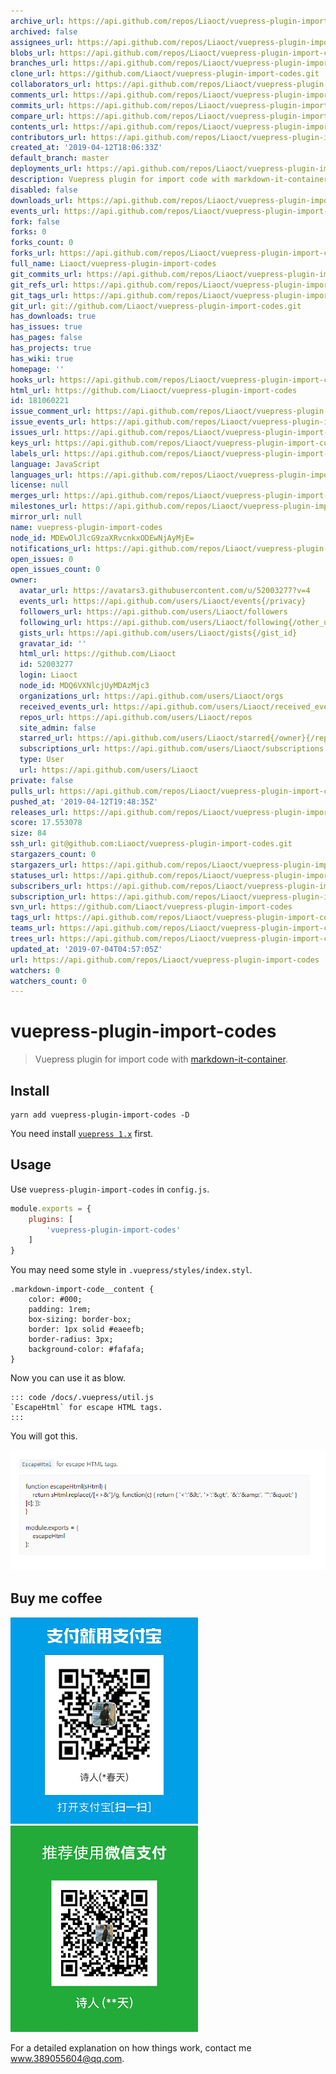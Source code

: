 ```yaml
---
archive_url: https://api.github.com/repos/Liaoct/vuepress-plugin-import-codes/{archive_format}{/ref}
archived: false
assignees_url: https://api.github.com/repos/Liaoct/vuepress-plugin-import-codes/assignees{/user}
blobs_url: https://api.github.com/repos/Liaoct/vuepress-plugin-import-codes/git/blobs{/sha}
branches_url: https://api.github.com/repos/Liaoct/vuepress-plugin-import-codes/branches{/branch}
clone_url: https://github.com/Liaoct/vuepress-plugin-import-codes.git
collaborators_url: https://api.github.com/repos/Liaoct/vuepress-plugin-import-codes/collaborators{/collaborator}
comments_url: https://api.github.com/repos/Liaoct/vuepress-plugin-import-codes/comments{/number}
commits_url: https://api.github.com/repos/Liaoct/vuepress-plugin-import-codes/commits{/sha}
compare_url: https://api.github.com/repos/Liaoct/vuepress-plugin-import-codes/compare/{base}...{head}
contents_url: https://api.github.com/repos/Liaoct/vuepress-plugin-import-codes/contents/{+path}
contributors_url: https://api.github.com/repos/Liaoct/vuepress-plugin-import-codes/contributors
created_at: '2019-04-12T18:06:33Z'
default_branch: master
deployments_url: https://api.github.com/repos/Liaoct/vuepress-plugin-import-codes/deployments
description: Vuepress plugin for import code with markdown-it-container.
disabled: false
downloads_url: https://api.github.com/repos/Liaoct/vuepress-plugin-import-codes/downloads
events_url: https://api.github.com/repos/Liaoct/vuepress-plugin-import-codes/events
fork: false
forks: 0
forks_count: 0
forks_url: https://api.github.com/repos/Liaoct/vuepress-plugin-import-codes/forks
full_name: Liaoct/vuepress-plugin-import-codes
git_commits_url: https://api.github.com/repos/Liaoct/vuepress-plugin-import-codes/git/commits{/sha}
git_refs_url: https://api.github.com/repos/Liaoct/vuepress-plugin-import-codes/git/refs{/sha}
git_tags_url: https://api.github.com/repos/Liaoct/vuepress-plugin-import-codes/git/tags{/sha}
git_url: git://github.com/Liaoct/vuepress-plugin-import-codes.git
has_downloads: true
has_issues: true
has_pages: false
has_projects: true
has_wiki: true
homepage: ''
hooks_url: https://api.github.com/repos/Liaoct/vuepress-plugin-import-codes/hooks
html_url: https://github.com/Liaoct/vuepress-plugin-import-codes
id: 181060221
issue_comment_url: https://api.github.com/repos/Liaoct/vuepress-plugin-import-codes/issues/comments{/number}
issue_events_url: https://api.github.com/repos/Liaoct/vuepress-plugin-import-codes/issues/events{/number}
issues_url: https://api.github.com/repos/Liaoct/vuepress-plugin-import-codes/issues{/number}
keys_url: https://api.github.com/repos/Liaoct/vuepress-plugin-import-codes/keys{/key_id}
labels_url: https://api.github.com/repos/Liaoct/vuepress-plugin-import-codes/labels{/name}
language: JavaScript
languages_url: https://api.github.com/repos/Liaoct/vuepress-plugin-import-codes/languages
license: null
merges_url: https://api.github.com/repos/Liaoct/vuepress-plugin-import-codes/merges
milestones_url: https://api.github.com/repos/Liaoct/vuepress-plugin-import-codes/milestones{/number}
mirror_url: null
name: vuepress-plugin-import-codes
node_id: MDEwOlJlcG9zaXRvcnkxODEwNjAyMjE=
notifications_url: https://api.github.com/repos/Liaoct/vuepress-plugin-import-codes/notifications{?since,all,participating}
open_issues: 0
open_issues_count: 0
owner:
  avatar_url: https://avatars3.githubusercontent.com/u/52003277?v=4
  events_url: https://api.github.com/users/Liaoct/events{/privacy}
  followers_url: https://api.github.com/users/Liaoct/followers
  following_url: https://api.github.com/users/Liaoct/following{/other_user}
  gists_url: https://api.github.com/users/Liaoct/gists{/gist_id}
  gravatar_id: ''
  html_url: https://github.com/Liaoct
  id: 52003277
  login: Liaoct
  node_id: MDQ6VXNlcjUyMDAzMjc3
  organizations_url: https://api.github.com/users/Liaoct/orgs
  received_events_url: https://api.github.com/users/Liaoct/received_events
  repos_url: https://api.github.com/users/Liaoct/repos
  site_admin: false
  starred_url: https://api.github.com/users/Liaoct/starred{/owner}{/repo}
  subscriptions_url: https://api.github.com/users/Liaoct/subscriptions
  type: User
  url: https://api.github.com/users/Liaoct
private: false
pulls_url: https://api.github.com/repos/Liaoct/vuepress-plugin-import-codes/pulls{/number}
pushed_at: '2019-04-12T19:48:35Z'
releases_url: https://api.github.com/repos/Liaoct/vuepress-plugin-import-codes/releases{/id}
score: 17.553078
size: 84
ssh_url: git@github.com:Liaoct/vuepress-plugin-import-codes.git
stargazers_count: 0
stargazers_url: https://api.github.com/repos/Liaoct/vuepress-plugin-import-codes/stargazers
statuses_url: https://api.github.com/repos/Liaoct/vuepress-plugin-import-codes/statuses/{sha}
subscribers_url: https://api.github.com/repos/Liaoct/vuepress-plugin-import-codes/subscribers
subscription_url: https://api.github.com/repos/Liaoct/vuepress-plugin-import-codes/subscription
svn_url: https://github.com/Liaoct/vuepress-plugin-import-codes
tags_url: https://api.github.com/repos/Liaoct/vuepress-plugin-import-codes/tags
teams_url: https://api.github.com/repos/Liaoct/vuepress-plugin-import-codes/teams
trees_url: https://api.github.com/repos/Liaoct/vuepress-plugin-import-codes/git/trees{/sha}
updated_at: '2019-07-04T04:57:05Z'
url: https://api.github.com/repos/Liaoct/vuepress-plugin-import-codes
watchers: 0
watchers_count: 0
---
```


# vuepress-plugin-import-codes

> Vuepress plugin for import code with [markdown-it-container](https://github.com/markdown-it/markdown-it-container).

## Install

```
yarn add vuepress-plugin-import-codes -D
```

You need install [`vuepress 1.x`](https://vuepress.vuejs.org/) first.

## Usage

Use `vuepress-plugin-import-codes` in `config.js`.

```js
module.exports = {
    plugins: [
        'vuepress-plugin-import-codes'
    ]
}
```

You may need some style in `.vuepress/styles/index.styl`.

```
.markdown-import-code__content {
    color: #000;
    padding: 1rem;
    box-sizing: border-box;
    border: 1px solid #eaeefb;
    border-radius: 3px;
    background-color: #fafafa;
}
```

Now you can use it as blow.

```
::: code /docs/.vuepress/util.js
`EscapeHtml` for escape HTML tags.
:::
```

You will got this.

![](https://raw.githubusercontent.com/liaoct/vuepress-plugin-import-codes/master/images/example.png)

## Buy me coffee

![](https://raw.githubusercontent.com/liaoct/vuepress-plugin-import-codes/master/images/alipay.png)
![](https://raw.githubusercontent.com/liaoct/vuepress-plugin-import-codes/master/images/wechatpay.png)

For a detailed explanation on how things work, contact me <www.389055604@qq.com>.